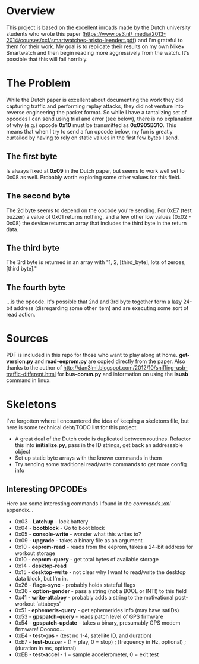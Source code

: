 # Overview

This project is based on the excellent inroads made by the Dutch university students who wrote
this paper (https://www.os3.nl/_media/2013-2014/courses/ccf/smartwatches-hristo-leendert.pdf) and I'm
grateful to them for their work.  My goal is to replicate their results on my own Nike+ Smartwatch
and then begin reading more aggressively from the watch.  It's possible that this will fail horribly.

# The Problem

While the Dutch paper is excellent about documenting the work they did capturing traffic and performing replay attacks,
they did not venture into reverse engineering the packet format.  So while I have a tantalizing set of opcodes I can send
using trial and error (see below), there is no explanation of why (e.g.) opcode **0x10** must be transmitted as **0x0905B310**.
This means that when I try to send a fun opcode below, my fun is greatly curtailed by having to rely on static values in the
first few bytes I send.

## The first byte

Is always fixed at **0x09** in the Dutch paper, but seems to work well set to 0x08 as well.  Probably worth exploring some other values
for this field.

## The second byte

The 2d byte seems to depend on the opcode you're sending.  For 0xE7 (test buzzer) a value of 0x01 returns nothing, and a few other
low values (0x02 - 0x08) the device returns an array that includes the third byte in the return data.

## The third byte

The 3rd byte is returned in an array with "1, 2, [third_byte], lots of zeroes, [third byte]."

## The fourth byte

...is the opcode.  It's possible that 2nd and 3rd byte together form a lazy 24-bit address (disregarding some other item) and
are executing some sort of read action.



# Sources

PDF is included in this repo for those who want to play along at home.  **get-version.py** and **read-eeprom.py** are copied directly from the paper. Also thanks to the author of http://dan3lmi.blogspot.com/2012/10/sniffing-usb-traffic-different.html for
**bus-comm.py** and information on using the **lsusb** command in linux.

# Skeletons

I've forgotten where I encountered the idea of keeping a skeletons file, but here is some technical debt/TODO list for this project.

- A great deal of the Dutch code is duplicated between routines. Refactor this into **initialize.py**, pass in the ID strings, get back an addressable object
- Set up static byte arrays with the known commands in them
- Try sending some traditional read/write commands to get more config info

## Interesting OPCODEs

Here are some interesting commands I found in the *commands.xml* appendix...

- 0x03 - **Latchup** - lock battery
- 0x04 - **bootblock** - Go to boot block
- 0x05 - **console-write** - wonder what this writes to?
- 0x09 - **upgrade** - takes a binary file as an argument
- 0x10 - **eeprom-read** - reads from the eeprom, takes a 24-bit address for workout storage
- 0x10 - **eeprom-query** - get total bytes of available storage
- 0x14 - **desktop-read**
- 0x15 - **desktop-write** - not clear why I want to read/write the desktop data block, but I'm in.
- 0x26 - **flags-sync** - probably holds stateful flags
- 0x36 - **option-gender** - pass a string (not a BOOL or INT!) to this field
- 0x41 - **write-attaboy** - probably adds a string to the motivational post-workout 'attaboys'
- 0x51 - **ephemeris-query** - get ephemerides info (may have satIDs)
- 0x53 - **gpspatch-query** - reads patch level of GPS firmware
- 0x54 - **gpspatch-update** - takes a binary, presumably GPS modem firmware! Oooooo...
- 0xE4 - **test-gps** - (test no 1-4, satellite ID, and duration)
- 0xE7 - **test-buzzer** - (1 = play, 0 = stop) ; (frequency in Hz, optional) ; (duration in ms, optional)
- 0xEB - **test-accel** - 1 = sample accelerometer, 0 = exit test